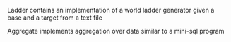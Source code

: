Ladder contains an implementation of a world ladder generator given a base and a target from a text file

Aggregate implements aggregation over data similar to a mini-sql program
